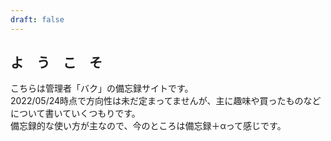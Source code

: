 ```yaml
---
draft: false
---
```


## よ　う　こ　そ
こちらは管理者「バク」の備忘録サイトです。  
2022/05/24時点で方向性は未だ定まってませんが、主に趣味や買ったものなどについて書いていくつもりです。  
備忘録的な使い方が主なので、今のところは備忘録＋αって感じです。  
